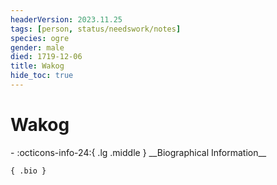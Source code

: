 ```yaml
---
headerVersion: 2023.11.25
tags: [person, status/needswork/notes]
species: ogre
gender: male
died: 1719-12-06
title: Wakog
hide_toc: true
---
```

# Wakog
<div class="grid cards ext-narrow-margin ext-one-column" markdown>
- :octicons-info-24:{ .lg .middle } __Biographical Information__

    { .bio }

</div>


